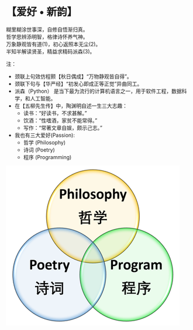 # 【爱好 • 新韵】

糊里糊涂世事深，自修自悟渐归真。  
哲学思辨添明智，格律诗怀养气神。  
万象静观皆有道(1)，初心返照本无尘(2)。   
半知半解读贤圣，精益求精码派森(3)。

注：

- 颈联上句效仿程颢【秋日偶成】“万物静观皆自得”。
- 颈联下句与【华严经】“初发心即成正等正觉”异曲同工。
- 派森（Python） 是当下最为流行的计算机语言之一，用于软件工程，数据科学，和人工智能。
- 在【五柳先生传】中，陶渊明自述一生三大志趣：
  - 读书：“好读书，不求甚解。”
  - 饮酒：“性嗜酒，家贫不能常得。”
  - 写作：“常著文章自娱，颇示己志。”
- 我也有三大爱好(Passion):
  - 哲学 (Philosophy)
  - 诗词 (Poetry)
  - 程序 (Programming)

![](14.png)
